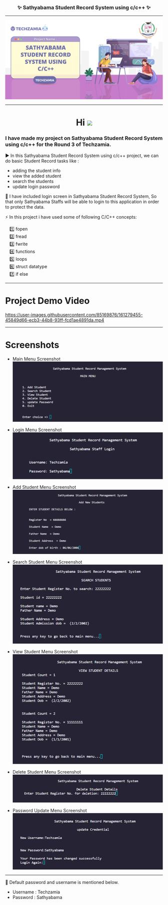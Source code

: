 <h3 align=center><b> ✨ Sathyabama Student Record System using c/c++ ✨</b></h3>

---

![image of voice assitant](/assets/projectBanner.png)

---

<h1 align="center">Hi <img src="https://github.com/TheDudeThatCode/TheDudeThatCode/blob/master/Assets/Hi.gif" width="29px"/></h1>

### I have made my project on Sathyabama Student Record System using c/c++ for the Round 3 of Techzamia.

:arrow_forward: In this Sathyabama Student Record System using c/c++ project, we can do basic Student Record tasks like :

- adding the student info
- view the added student
- search the students
- update login password

:round_pushpin: I have included login screen in Sathyabama Student Record System, So that only Sathyabama Staffs will be able to login to this application in order to protect the data.

:zap: In this project i have used some of following C/C++ concepts:

&emsp;:one: fopen <br />
&emsp;:two: fread <br />
&emsp;:three: fwrite<br />
&emsp;:four: functions<br />
&emsp;:five: loops<br />
&emsp;:six: struct datatype<br />
&emsp;:seven: if else<br />

---

# Project Demo Video

https://user-images.githubusercontent.com/85169876/161279455-45849d66-ecb3-44b8-93ff-fcd1ae4891da.mp4

---

# Screenshots

- Main Menu Screenshot
  ![login menu](/assets/mainMenu.png)

- Login Menu Screenshot
  ![login menu](/assets/login.png)

- Add Student Menu Screenshot
  ![add menu](/assets/addStudent.png)

- Search Student Menu Screenshot
  ![add menu](/assets/searchStudent.png)

- View Student Menu Screenshot
  ![add menu](/assets/viewStudent.png)

- Delete Student Menu Screenshot
  ![add menu](/assets/deleteStudent.png)

- Password Update Menu Screenshot
  ![pass_update](/assets/passUpdate.png)

---

:key: Default password and username is mentioned below.

- Username : Techzamia
- Password : Sathyabama

